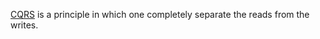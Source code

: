 [CQRS](http://en.wikipedia.org/wiki/CQRS) is a principle in which one completely separate the reads from the writes. 